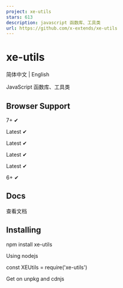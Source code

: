 ```yaml
---
project: xe-utils
stars: 613
description: javascript 函数库、工具类
url: https://github.com/x-extends/xe-utils
---
```


xe-utils
========

简体中文 | English

JavaScript 函数库、工具类

Browser Support
---------------

7+ ✔

Latest ✔

Latest ✔

Latest ✔

Latest ✔

6+ ✔

Docs
----

查看文档

Installing
----------

npm install xe-utils

Using nodejs

const XEUtils \= require('xe-utils')

Get on unpkg and cdnjs

<script src\="https://cdn.jsdelivr.net/npm/xe-utils"\></script\>

### Import all methods

import \_XEUtils\_ from 'xe-utils'

XEUtils.toDateString(Date.now())
// 2018-01-01 10:30:28
XEUtils.toStringDate('2018-01-01 10:30:00')
// Mon Jan 01 2018 10:30:00 GMT+0800 (中国标准时间)

Import on demand
----------------

这样按需引入方法，可以使体积达到最小  
单个导入，包的大小 gzip >≈ 60B+，按需导入

import each from 'xe-utils/each'
import toDateString from 'xe-utils/toDateString'

each({ a: 11, b: 22, c: 33 }, function (item, key){
  console.log(item)
})
// 11
// 22
// 33
toDateString(Date.now(), 'yyyy-MM-dd HH:mm:ss')
// 2018-01-01 10:30:28

import XEUtils from 'xe-utils/ctor'
import each from 'xe-utils/each'
import toDateString from 'xe-utils/toDateString'
import toFixedNumber from 'xe-utils/toFixedNumber'

XEUtils.mixin({
  each,
  toDateString,
  toFixedNumber
})
XEUtils.toDateString(Date.now(), 'yyyy-MM-dd HH:mm:ss')
// 2018-01-01 10:30:28

按功能导入所有方法

import XEUtils from 'xe-utils/ctor'
import objectMethods from 'xe-utils/object'
import arrayMethods from 'xe-utils/array'
import baseMethods from 'xe-utils/base'
import numberMethods from 'xe-utils/number'
import dateMethods from 'xe-utils/date'
import stringMethods from 'xe-utils/string'
import functionMethods from 'xe-utils/function'
import urlMethods from 'xe-utils/url'
import webMethods from 'xe-utils/web'

XEUtils.mixin(
  // Object
  objectMethods,
  // Array
  arrayMethods,
  // Base
  baseMethods,
  // Number
  numberMethods,
  // Date
  dateMethods,
  // String
  stringMethods,
  // Function
  functionMethods,
  // URL
  urlMethods,
  // Web
  webMethods
)

Contributors
------------

Thank you to everyone who contributed to this project.

License
-------

MIT © 2017-present, Xu Liangzhan
